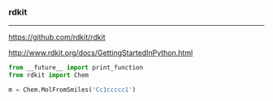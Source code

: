 ### rdkit
---
https://github.com/rdkit/rdkit

http://www.rdkit.org/docs/GettingStartedInPython.html

```py
from __future__ import print_function
from rdkit import Chem

m = Chem.MolFromSmiles('Cc1ccccc1')





```

```
```

```
```


